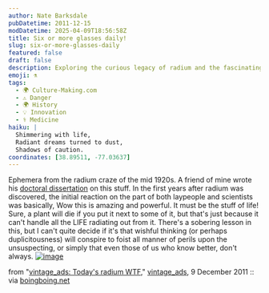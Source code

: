 ```yaml
---
author: Nate Barksdale
pubDatetime: 2011-12-15
modDatetime: 2025-04-09T18:56:58Z
title: Six or more glasses daily!
slug: six-or-more-glasses-daily
featured: false
draft: false
description: Exploring the curious legacy of radium and the fascinating misconceptions surrounding its early discovery.
emoji: ⚗️
tags:
  - 🌍 Culture-Making.com
  - ⚠️ Danger
  - 🌍 History
  - 💡 Innovation
  - ⚕️ Medicine
haiku: |
  Shimmering with life,  
  Radiant dreams turned to dust,  
  Shadows of caution.
coordinates: [38.89511, -77.03637]
---
```


Ephemera from the radium craze of the mid 1920s. A friend of mine wrote his [doctoral dissertation](http://www.mpiwg-berlin.mpg.de/en/research/projects/DeptIII_Campos_Radium) on this stuff. In the first years after radium was discovered, the initial reaction on the part of both laypeople and scientists was basically, Wow this is amazing and powerful. It must be the stuff of life! Sure, a plant will die if you put it next to some of it, but that's just because it can't handle all the LIFE radiating out from it. There's a sobering lesson in this, but I can't quite decide if it's that wishful thinking (or perhaps duplicitousness) will conspire to foist all manner of perils upon the unsuspecting, or simply that even those of us who know better, don't always.
[![image](http://culture-making.com/media/radium.jpg)]()

from "[vintage_ads: Today's radium WTF](http://vintage-ads.livejournal.com/3044547.html)," [vintage_ads](http://vintage-ads.livejournal.com/3044547.html), 9 December 2011 :: via [boingboing.net](http://web.archive.org/web/20241015195933/https://boingboing.net/2011/12/09/radium-infuser-for-drinking-wa.html)
